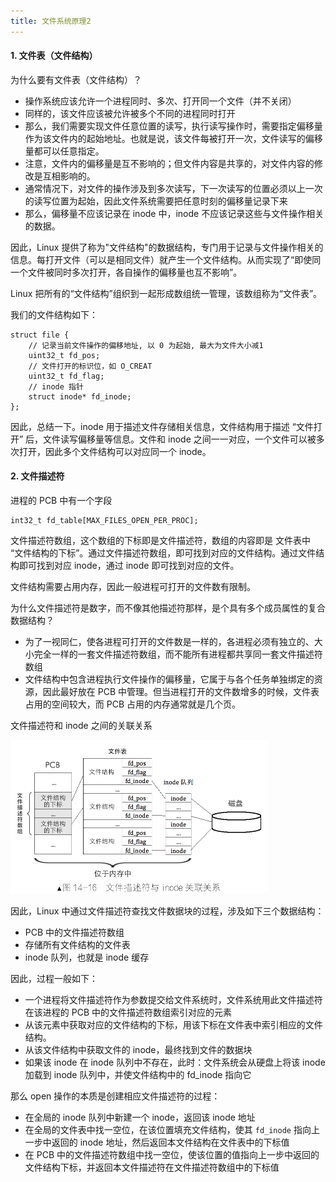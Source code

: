 ```yaml
---
title: 文件系统原理2
---
```


#### 1. 文件表（文件结构）

为什么要有文件表（文件结构）？

- 操作系统应该允许一个进程同时、多次、打开同一个文件（并不关闭）
- 同样的，该文件应该被允许被多个不同的进程同时打开
- 那么，我们需要实现文件任意位置的读写，执行读写操作时，需要指定偏移量作为该文件内的起始地址。也就是说，该文件每被打开一次，文件读写的偏移量都可以任意指定。
- 注意，文件内的偏移量是互不影响的；但文件内容是共享的，对文件内容的修改是互相影响的。
- 通常情况下，对文件的操作涉及到多次读写，下一次读写的位置必须以上一次的读写位置为起始，因此文件系统需要把任意时刻的偏移量记录下来
- 那么，偏移量不应该记录在 inode 中，inode 不应该记录这些与文件操作相关的数据。

因此，Linux 提供了称为"文件结构"的数据结构，专门用于记录与文件操作相关的信息。每打开文件（可以是相同文件）就产生一个文件结构。从而实现了“即使同一个文件被同时多次打开，各自操作的偏移量也互不影响”。

Linux 把所有的“文件结构”组织到一起形成数组统一管理，该数组称为“文件表”。

我们的文件结构如下：

```
struct file {
    // 记录当前文件操作的偏移地址, 以 0 为起始, 最大为文件大小减1
    uint32_t fd_pos;
    // 文件打开的标识位，如 O_CREAT
    uint32_t fd_flag;
    // inode 指针
    struct inode* fd_inode;
};
```

因此，总结一下。inode 用于描述文件存储相关信息，文件结构用于描述 “文件打开” 后，文件读写偏移量等信息。文件和 inode 之间一一对应，一个文件可以被多次打开，因此多个文件结构可以对应同一个 inode。

#### 2. 文件描述符

进程的 PCB 中有一个字段

```
int32_t fd_table[MAX_FILES_OPEN_PER_PROC];
```

文件描述符数组，这个数组的下标即是文件描述符，数组的内容即是 文件表中 “文件结构的下标”。通过文件描述符数组，即可找到对应的文件结构。通过文件结构即可找到对应 inode，通过 inode 即可找到对应的文件。

文件结构需要占用内存，因此一般进程可打开的文件数有限制。

为什么文件描述符是数字，而不像其他描述符那样，是个具有多个成员属性的复合数据结构？

- 为了一视同仁，使各进程可打开的文件数是一样的，各进程必须有独立的、大小完全一样的一套文件描述符数组，而不能所有进程都共享同一套文件描述符数组
- 文件结构中包含进程执行文件操作的偏移量，它属于与各个任务单独绑定的资源，因此最好放在 PCB 中管理。但当进程打开的文件数增多的时候，文件表占用的空间较大，而 PCB 占用的内存通常就是几个页。

文件描述符和 inode 之间的关联关系

<img src="../image/文件描述符与inode关系.png" style="zoom:50%;" />

因此，Linux 中通过文件描述符查找文件数据块的过程，涉及如下三个数据结构：

- PCB 中的文件描述符数组
- 存储所有文件结构的文件表
- inode 队列，也就是 inode 缓存

因此，过程一般如下：

- 一个进程将文件描述符作为参数提交给文件系统时，文件系统用此文件描述符在该进程的 PCB 中的文件描述符数组索引对应的元素
- 从该元素中获取对应的文件结构的下标，用该下标在文件表中索引相应的文件结构。
- 从该文件结构中获取文件的 inode，最终找到文件的数据块
- 如果该 inode 在 inode 队列中不存在，此时：文件系统会从硬盘上将该 inode 加载到 inode 队列中，并使文件结构中的 fd_inode 指向它

那么 open 操作的本质是创建相应文件描述符的过程：

- 在全局的 inode 队列中新建一个 inode，返回该 inode 地址
- 在全局的文件表中找一空位，在该位置填充文件结构，使其 `fd_inode` 指向上一步中返回的 inode 地址，然后返回本文件结构在文件表中的下标值
- 在 PCB 中的文件描述符数组中找一空位，使该位置的值指向上一步中返回的文件结构下标，并返回本文件描述符在文件描述符数组中的下标值